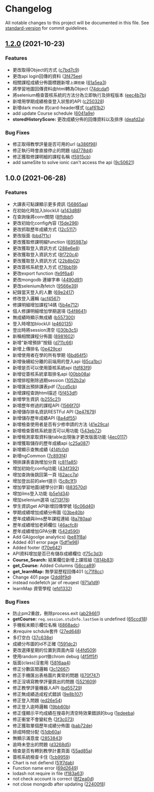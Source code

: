 # Changelog

All notable changes to this project will be documented in this file. See [standard-version](https://github.com/conventional-changelog/standard-version) for commit guidelines.

## [1.2.0](https://github.com/Chinlinlee/NTUNHS-Assistant/compare/v1.0.0...v1.2.0) (2021-10-23)


### Features

* 更改取得Object的方式 ([c7bd7c9](https://github.com/Chinlinlee/NTUNHS-Assistant/commit/c7bd7c963968def0878ff73db49a3b2fb63016a9))
* 更改api login回傳的資料 ([3f475ee](https://github.com/Chinlinlee/NTUNHS-Assistant/commit/3f475eea853cc92ac8bdea783352e6707b2f39e6))
* 相關課程成績分佈圖標題新增`上課班級` ([61a5ea3](https://github.com/Chinlinlee/NTUNHS-Assistant/commit/61a5ea3ba9a7937c42c40fd05ea309a236cab7ed))
* 將學習地圖回傳資料由html轉為Object ([74dcdaf](https://github.com/Chinlinlee/NTUNHS-Assistant/commit/74dcdafe17b6d7fc8f91fa779ba4065529bd5894))
* 將selenium檢查簽核系統的方法分為立即執行及排程版本 ([eec4b7b](https://github.com/Chinlinlee/NTUNHS-Assistant/commit/eec4b7bb26299e8d29e83c14f83b5e594c2bdfb8))
* 新增用學期成績檢查登入狀態的API ([c250328](https://github.com/Chinlinlee/NTUNHS-Assistant/commit/c250328d26b09b86344046f82898bd31c979ba2e))
* 新增dark mode 的card-header樣式 ([caf61b2](https://github.com/Chinlinlee/NTUNHS-Assistant/commit/caf61b2589aedd3f98e6f2b4dfe0a4cf3fbff80e))
* add update Course schedule ([6041a9e](https://github.com/Chinlinlee/NTUNHS-Assistant/commit/6041a9efcd8fa6834d3d4a1411ecbff7c3d7a4e1))
* **storedHistoryScore:** 更改成績分佈的回傳資料以及排序 ([deafd2a](https://github.com/Chinlinlee/NTUNHS-Assistant/commit/deafd2af3e3f8f223f86772737f4ac50539aedd6))


### Bug Fixes

* 修正取得教學評量是否可用的url ([a386f98](https://github.com/Chinlinlee/NTUNHS-Assistant/commit/a386f98e1bfda1928465681449432c5ce487c1f7))
* 修正執行時會直接停止的問題 ([dd778d4](https://github.com/Chinlinlee/NTUNHS-Assistant/commit/dd778d411cde787092a0dc89a15242e14c3e7cd2))
* 修正獲取修課明細的課程名稱 ([f5915cb](https://github.com/Chinlinlee/NTUNHS-Assistant/commit/f5915cb49d147275b65450307608df9cee9f5708))
* add sameSite to solve ionic can't access the api ([9c50621](https://github.com/Chinlinlee/NTUNHS-Assistant/commit/9c506216130b29bccd97fba73810303b016048ef))

## 1.0.0 (2021-06-28)


### Features

* 大課表可點課顯示更多資訊 ([56865aa](https://github.com/Chinlinlee/NTUNHS-Assistant/commit/56865aaf47ab6716e2064e6d9f44540931bbaa9e))
* 在初始化時加入blockUI ([a143d88](https://github.com/Chinlinlee/NTUNHS-Assistant/commit/a143d889dd1d3ff44867cace88c80db2bd6eb719))
* 在查詢後將conn關閉 ([8ffdbbf](https://github.com/Chinlinlee/NTUNHS-Assistant/commit/8ffdbbf6c3e8916316ba8c5c9c3077d14542f61a))
* 更改初始化config內容 ([15de296](https://github.com/Chinlinlee/NTUNHS-Assistant/commit/15de29652ef7a5b7ab74361eda9223e1e48674dc))
* 更改抓取歷年成績方式 ([12c5117](https://github.com/Chinlinlee/NTUNHS-Assistant/commit/12c51175f07ddd2dc6819515cce6e496884204c9))
* 更改版面 ([bbd7f1c](https://github.com/Chinlinlee/NTUNHS-Assistant/commit/bbd7f1c23a8c504384ef90805cdb15bf3545d2bd))
* 更改獲取修課明細function ([695987a](https://github.com/Chinlinlee/NTUNHS-Assistant/commit/695987a972ed33858c97eb0f1f1290e8c26c225b))
* 更改獲取登入資訊方式 ([288e6e8](https://github.com/Chinlinlee/NTUNHS-Assistant/commit/288e6e8b970fa7d9ae20aa17208c61cf06a3c2ac))
* 更改獲取登入資訊方式 ([8f720c4](https://github.com/Chinlinlee/NTUNHS-Assistant/commit/8f720c43a8ba371535980045820b69e25c2642a9))
* 更改獲取登入資訊方式 ([22b8b02](https://github.com/Chinlinlee/NTUNHS-Assistant/commit/22b8b0297675edf9cbc0303e4b30b18a67ef0c60))
* 更改簽核系統登入方式 ([f76bb19](https://github.com/Chinlinlee/NTUNHS-Assistant/commit/f76bb1971131134390292f25e9e8578a06ca539c))
* 更改export function ([fe9f6a4](https://github.com/Chinlinlee/NTUNHS-Assistant/commit/fe9f6a437fb754ab730b0ae1b640d7e28b7168fe))
* 更改mongodb 連線字串 ([4490d91](https://github.com/Chinlinlee/NTUNHS-Assistant/commit/4490d919693e32efec79263b031761484a761775))
* 更改selenium為fetch ([9566e39](https://github.com/Chinlinlee/NTUNHS-Assistant/commit/9566e39b5ae8661afc3260216d1575c9bd41de0e))
* 紀錄當天登入的人數 ([69e2417](https://github.com/Chinlinlee/NTUNHS-Assistant/commit/69e24177adc4d679420e7439466d8274f3b5ca3c))
* 修改登入邏輯 ([acf4567](https://github.com/Chinlinlee/NTUNHS-Assistant/commit/acf45671cc964cc039c3fac8e44fb89f72e8e2b9))
* 修課明細增加課程14碼 ([5b4e712](https://github.com/Chinlinlee/NTUNHS-Assistant/commit/5b4e712be8d0377a6099cb707f3a018dd271d8c2))
* 個人修課明細增加學期選項 ([54f8641](https://github.com/Chinlinlee/NTUNHS-Assistant/commit/54f8641f5d7f0ee737be6dfaf47125f9ff604b75))
* 無成績時顯示無成績 ([b557300](https://github.com/Chinlinlee/NTUNHS-Assistant/commit/b557300e2998c128024fde7672c0c43eb1644157))
* 登入時增加blockUI ([e460135](https://github.com/Chinlinlee/NTUNHS-Assistant/commit/e460135f322c33a8a24b1c1d81a097f56c1d7258))
* 登出時將session清空 ([030b3c5](https://github.com/Chinlinlee/NTUNHS-Assistant/commit/030b3c5b120f35b0ac16153002f69f99ef83820a))
* 新稱相關課程分佈圖 ([8981602](https://github.com/Chinlinlee/NTUNHS-Assistant/commit/89816022eb844cec94cb924d4831d68cd01f0c69))
* 新增"新增預排"按鈕 ([d711c66](https://github.com/Chinlinlee/NTUNHS-Assistant/commit/d711c66160616ee0f0c3c01721f930d2b4341e0d))
* 新增上傳排名 ([0e429ce](https://github.com/Chinlinlee/NTUNHS-Assistant/commit/0e429ce7d3f8013cd1dd1fbfad1c5d31be19af0a))
* 新增使用者在學的所有學期 ([6bd64f5](https://github.com/Chinlinlee/NTUNHS-Assistant/commit/6bd64f59065e77eadac6dc3bd1acc24e4e34701f))
* 新增後續給分離的前端用的登入api ([65ca1bc](https://github.com/Chinlinlee/NTUNHS-Assistant/commit/65ca1bc1ca3663c1e70ae59ba899f51b986c784b))
* 新增是否可以使用簽核系統api ([fdf83f9](https://github.com/Chinlinlee/NTUNHS-Assistant/commit/fdf83f90707eaecada7be186a2d33dcd2eb67563))
* 新增從簽核系統拿取排名api ([00bb08a](https://github.com/Chinlinlee/NTUNHS-Assistant/commit/00bb08a8d87bead9eb6f01524669964c95159f3f))
* 新增排程刪除過期session ([1052b2a](https://github.com/Chinlinlee/NTUNHS-Assistant/commit/1052b2a55cd96f914daa271d3b8ee7ca44a2d07e))
* 新增匯出預排課表pdf ([7ccd5cb](https://github.com/Chinlinlee/NTUNHS-Assistant/commit/7ccd5cb7fbcfa1e885a1cad1ff5716a65397fc85))
* 新增課程查詢html描述 ([5f453df](https://github.com/Chinlinlee/NTUNHS-Assistant/commit/5f453dfd991b642a697c2385fa24155bb45c72fc))
* 新增學生資訊 ([b255c21](https://github.com/Chinlinlee/NTUNHS-Assistant/commit/b255c21dce98451a03a18fb5a304df4961e02013))
* 新增歷年修過的課程API ([1566f70](https://github.com/Chinlinlee/NTUNHS-Assistant/commit/1566f708e311492f0445edb277a39d86e17e219e))
* 新增儲存排名資訊RESTFul API ([3e47679](https://github.com/Chinlinlee/NTUNHS-Assistant/commit/3e476795c7eaf15130e7ad5a1268016b02d32afa))
* 新增儲存歷年成績API ([8a4df55](https://github.com/Chinlinlee/NTUNHS-Assistant/commit/8a4df55426c7f584cc475612688f4c8b600da704))
* 新增檢查使用者是否有少修申請的方法 ([41e29ca](https://github.com/Chinlinlee/NTUNHS-Assistant/commit/41e29cabf903e07d962fbcb4272ce82c9e75a240))
* 新增檢查簽核系統是否可以用功能 ([543eb72](https://github.com/Chinlinlee/NTUNHS-Assistant/commit/543eb720e59d74d4885144cbfc906a9eaacf8bdd))
* 新增檢測拿取資料後table出現後才更改版面功能 ([4ec0117](https://github.com/Chinlinlee/NTUNHS-Assistant/commit/4ec0117be7991a433a45df494b77ff5016f07cb7))
* 新增獲取儲存的歷年成績api ([c25a087](https://github.com/Chinlinlee/NTUNHS-Assistant/commit/c25a0874a7df168b1e808957c023c68aed1d3972))
* 新增顯示查無成績 ([414fc0d](https://github.com/Chinlinlee/NTUNHS-Assistant/commit/414fc0dd82a2c03f61c52b4ba0fb26af05316210))
* 新增ngCommon ([7c893f4](https://github.com/Chinlinlee/NTUNHS-Assistant/commit/7c893f46f6c2f451463b8303b26d31f44eb1c687))
* 預排課表查詢增加分頁 ([c811a85](https://github.com/Chinlinlee/NTUNHS-Assistant/commit/c811a85b1c80e96c9f3e1abca06988047234514d))
* 增加初始化config功能 ([434f392](https://github.com/Chinlinlee/NTUNHS-Assistant/commit/434f392b5b289d7422039071c5038526ade58779))
* 增加查詢後跳回第一頁 ([62acc7a](https://github.com/Chinlinlee/NTUNHS-Assistant/commit/62acc7aa63adfe3e8bac53271c9711ef5ce61465))
* 增加登出前的alert提示 ([5c8c1f1](https://github.com/Chinlinlee/NTUNHS-Assistant/commit/5c8c1f139ca616057b70b06561b33d04024bdb89))
* 增加學習地圖(總學分計算) ([883570d](https://github.com/Chinlinlee/NTUNHS-Assistant/commit/883570d2d789e6fe71701637d5f0fc76809bb8e5))
* 增加ilms登入功能 ([b5e1d34](https://github.com/Chinlinlee/NTUNHS-Assistant/commit/b5e1d34ea47625b59b95a60dc8624fdc1f80b869))
* 增加selenium選項 ([d713f76](https://github.com/Chinlinlee/NTUNHS-Assistant/commit/d713f76751851670e264256d99e897c6a48a2759))
* 學生資訊get API新增回傳學號 ([6c06d40](https://github.com/Chinlinlee/NTUNHS-Assistant/commit/6c06d4064c013dbe21e5fa7c7da0bc38fdc9c61d))
* 學期成績增加成績分佈圖 ([03be40b](https://github.com/Chinlinlee/NTUNHS-Assistant/commit/03be40bd32d7af15caf335d29aea391681bbfed1))
* 歷年成績與ilms歷年課程連結 ([8a780aa](https://github.com/Chinlinlee/NTUNHS-Assistant/commit/8a780aa0113c6972b8e5f7a7d79e54cb083a4f38))
* 歷年成績增加老師欄位 ([46acfc8](https://github.com/Chinlinlee/NTUNHS-Assistant/commit/46acfc83e51b4b4dc0293d2b277e317f7cee13e5))
* 歷年成績增加GPA分數 ([542d590](https://github.com/Chinlinlee/NTUNHS-Assistant/commit/542d59016932c4ddceec8388f3c3ca253cb669bd))
* Add GA(goolge analytics) ([be81f8a](https://github.com/Chinlinlee/NTUNHS-Assistant/commit/be81f8ab4dc2a3100dcf5a7de391669fb0abedad))
* Added 401 error page ([5df1e98](https://github.com/Chinlinlee/NTUNHS-Assistant/commit/5df1e98aa9855968a1ddf03bb345a63728054845))
* Added footer ([f70e642](https://github.com/Chinlinlee/NTUNHS-Assistant/commit/f70e642401cf3112a08c196e294619d81fdd1c2a))
* API資料增加是否已有儲存成績欄位 ([f75c3d3](https://github.com/Chinlinlee/NTUNHS-Assistant/commit/f75c3d38c43a5033a04ccac4c17d2ec58353c41a))
* **Course_Search:** 結果欄位新增上課班組 ([1814b83](https://github.com/Chinlinlee/NTUNHS-Assistant/commit/1814b833c5e277c62ee6c8818127a3db7765b80d))
* **get_Course:** Added Columns ([56cca89](https://github.com/Chinlinlee/NTUNHS-Assistant/commit/56cca89351d9862f803ff6009fafec487b6e48a3))
* **get_learnMap:** 無學習歷程回傳401 ([c71f8cc](https://github.com/Chinlinlee/NTUNHS-Assistant/commit/c71f8cce3e90b215d312b989a9e38a9e3e4d6f6b))
* Change 401 page ([2dd8f9d](https://github.com/Chinlinlee/NTUNHS-Assistant/commit/2dd8f9d64fa7e43f404ef772abf2338ffdebda2c))
* instead nodefetch jar of reuqest ([971a1d9](https://github.com/Chinlinlee/NTUNHS-Assistant/commit/971a1d93477acbdd86f05b144d4b518a56c51bdc))
* learnMap 資管學程 ([efd1332](https://github.com/Chinlinlee/NTUNHS-Assistant/commit/efd13321d0aad6055d3fb0ee91561a397f137311))


### Bug Fixes

* 防止pm2重啟，刪除process.exit ([ab29461](https://github.com/Chinlinlee/NTUNHS-Assistant/commit/ab29461c7fa301c408be71d2a343b6eeb3fd9a68))
* **getCourse:** `req.session.stuInfo.lastSem` is undefined ([65ccd18](https://github.com/Chinlinlee/NTUNHS-Assistant/commit/65ccd18b938fa6c3d75b0f900f6f186cf347fea5))
* 手機板未顯示欄位名稱 ([6868adc](https://github.com/Chinlinlee/NTUNHS-Assistant/commit/6868adc22685b5c342fc6c70131150b8418c1aea))
* 未require schdule套件 ([27ed648](https://github.com/Chinlinlee/NTUNHS-Assistant/commit/27ed648906b740c1038bfb92ecbd20c6d2765601))
* 多打空白 ([37c638e](https://github.com/Chinlinlee/NTUNHS-Assistant/commit/37c638e2c93f95f8b4394c2f77ba20a8cd0c2643))
* 成績分布圖的id不正確 ([1591dc2](https://github.com/Chinlinlee/NTUNHS-Assistant/commit/1591dc28af9b4ed9fe8d9102972b985edafa3d69))
* 更改選擇星期的位置到頁面內容 ([44fd509](https://github.com/Chinlinlee/NTUNHS-Assistant/commit/44fd5093302bd2ecc1f0b1d9cbfe861f08d49bf5))
* 使用random port做chrom debug ([4f5ff5f](https://github.com/Chinlinlee/NTUNHS-Assistant/commit/4f5ff5f1be3971a2b63855f0d5caed8d7fb4a8ab))
* 版面(class)沒套用 ([5816aa4](https://github.com/Chinlinlee/NTUNHS-Assistant/commit/5816aa4933a78bf1de5c932ba28a1c2b2a954259))
* 修正分數區間邏輯 ([3c12667](https://github.com/Chinlinlee/NTUNHS-Assistant/commit/3c12667b5fdd8fdfd518fb85feb3138419626f4a))
* 修正手機匯出表格圖片異常的問題 ([670f747](https://github.com/Chinlinlee/NTUNHS-Assistant/commit/670f747b8c1360ddc7432e05016fa0e56a9096a9))
* 修正沒填寫教學評量跳出的問題 ([5521609](https://github.com/Chinlinlee/NTUNHS-Assistant/commit/55216094140949deee174b28c7fff587a419ec14))
* 修正教學評量機器人API ([bd55729](https://github.com/Chinlinlee/NTUNHS-Assistant/commit/bd55729e330f084ebb0fce1d53d90245acb40e30))
* 修正無成績造成程式錯誤 ([9e8b107](https://github.com/Chinlinlee/NTUNHS-Assistant/commit/9e8b10778c5a07a87a0b471129e3b042430307e2))
* 修正登入問題 ([ed26e54](https://github.com/Chinlinlee/NTUNHS-Assistant/commit/ed26e54a4c425399c1ab1f1e10706063d1803109))
* 修正登入逾時邏輯 ([19bb60b](https://github.com/Chinlinlee/NTUNHS-Assistant/commit/19bb60be610c5e4f2a39b2d8e46d4086da268023))
* 修正僅顯示平均成績在搜尋列清空時效果錯誤的bug ([1edeeba](https://github.com/Chinlinlee/NTUNHS-Assistant/commit/1edeeba5225be1baae05db9527e6328cd02f8d23))
* 修正衝堂不會變紅色 ([3f3c073](https://github.com/Chinlinlee/NTUNHS-Assistant/commit/3f3c073b810c1c1c5606ad8c5d6a6c5320c144ee))
* 修正獲取單個歷年成績分佈圖 ([bab72de](https://github.com/Chinlinlee/NTUNHS-Assistant/commit/bab72defef27828b7e82d2afa7d596ec885fe509))
* 排成時間分配 ([51db60a](https://github.com/Chinlinlee/NTUNHS-Assistant/commit/51db60a694b800ff02f4c2fd2bbfe603d59a6efe))
* 無顯示滿意度 ([2853843](https://github.com/Chinlinlee/NTUNHS-Assistant/commit/2853843de9a9403fbe678224f9fb307d1207f228))
* 逾時未登出的問題 ([d3268d5](https://github.com/Chinlinlee/NTUNHS-Assistant/commit/d3268d5b38d83c85f8f163a7c4173486dd98b91e))
* 檢查是否有轉到教學計畫頁面 ([55ad85a](https://github.com/Chinlinlee/NTUNHS-Assistant/commit/55ad85a9ca194587c2f6461438efda90acfa16aa))
* 簽核系統檢查卡住 ([1cb9959](https://github.com/Chinlinlee/NTUNHS-Assistant/commit/1cb995926d2699569e3379f10a70eefbb5c9a351))
* Chart is not defiend ([51f7dab](https://github.com/Chinlinlee/NTUNHS-Assistant/commit/51f7dab6577ff6e34b302410aa1e4c9b3ef5c0a4))
* Function name error ([69d2649](https://github.com/Chinlinlee/NTUNHS-Assistant/commit/69d264979908b695a25348f4248304f91cfed88c))
* lodash not require in file ([f183a63](https://github.com/Chinlinlee/NTUNHS-Assistant/commit/f183a63563411ba714807555e9bec522127318b1))
* not check account is correct ([8f2ea0d](https://github.com/Chinlinlee/NTUNHS-Assistant/commit/8f2ea0db416f9fc96b2b410972adb850e9f6f7e6))
* not close mongodb after updating ([22400f8](https://github.com/Chinlinlee/NTUNHS-Assistant/commit/22400f8d2f42ab307091b4307420d60725d47610))
